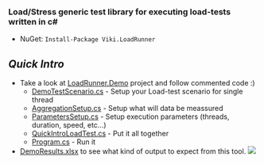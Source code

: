 ### Load/Stress generic test library for executing load-tests written in c# ###
* NuGet: `Install-Package Viki.LoadRunner`


## *Quick Intro*
* Take a look at [LoadRunner.Demo](/demo) project and follow commented code :)
  - [DemoTestScenario.cs](/demo/DemoTestScenario.cs) - Setup your Load-test scenario for single thread
  - [AggregationSetup.cs](/demo/AggregationSetup.cs) - Setup what will data be meassured
  - [ParametersSetup.cs](/demo/ParametersSetup.cs) - Setup execution parameters (threads, duration, speed, etc...)
  - [QuickIntroLoadTest.cs](/demo/QuickIntroLoadTest.cs) - Put it all together
  - [Program.cs](/demo/Program.cs) - Run it
* [DemoResults.xlsx](/demo/DemoResults.xlsx) to see what kind of output to expect from this tool.
![](https://raw.githubusercontent.com/Vycka/LoadRunner/master/diagrams/Architecture.png)

[](https://ga-beacon.appspot.com/UA-71045586-1/LoadRunner/readme?pixel)
